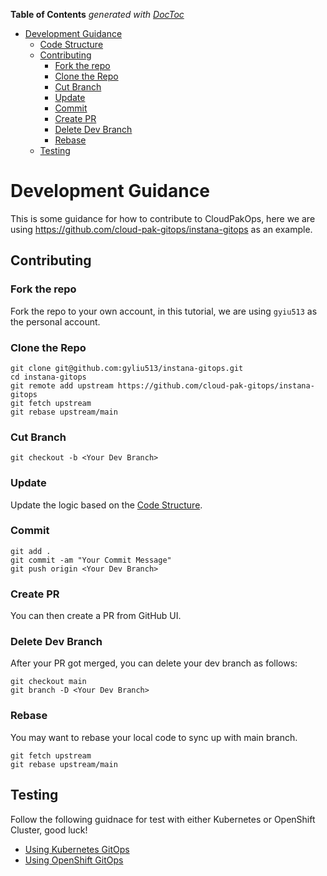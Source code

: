 <!-- START doctoc generated TOC please keep comment here to allow auto update -->
<!-- DON'T EDIT THIS SECTION, INSTEAD RE-RUN doctoc TO UPDATE -->
**Table of Contents**  *generated with [DocToc](https://github.com/thlorenz/doctoc)*

- [Development Guidance](#development-guidance)
  - [Code Structure](#code-structure)
  - [Contributing](#contributing)
    - [Fork the repo](#fork-the-repo)
    - [Clone the Repo](#clone-the-repo)
    - [Cut Branch](#cut-branch)
    - [Update](#update)
    - [Commit](#commit)
    - [Create PR](#create-pr)
    - [Delete Dev Branch](#delete-dev-branch)
    - [Rebase](#rebase)
  - [Testing](#testing)

<!-- END doctoc generated TOC please keep comment here to allow auto update -->

<!--
 Copyright 2021 guangyaliu
 
 Licensed under the Apache License, Version 2.0 (the "License");
 you may not use this file except in compliance with the License.
 You may obtain a copy of the License at
 
     http://www.apache.org/licenses/LICENSE-2.0
 
 Unless required by applicable law or agreed to in writing, software
 distributed under the License is distributed on an "AS IS" BASIS,
 WITHOUT WARRANTIES OR CONDITIONS OF ANY KIND, either express or implied.
 See the License for the specific language governing permissions and
 limitations under the License.
-->

# Development Guidance

This is some guidance for how to contribute to CloudPakOps, here we are using https://github.com/cloud-pak-gitops/instana-gitops as an example.

## Contributing

### Fork the repo

Fork the repo to your own account, in this tutorial, we are using `gyiu513` as the personal account.

### Clone the Repo 

```
git clone git@github.com:gyliu513/instana-gitops.git
cd instana-gitops
git remote add upstream https://github.com/cloud-pak-gitops/instana-gitops
git fetch upstream
git rebase upstream/main
```

### Cut Branch

```
git checkout -b <Your Dev Branch>
```

### Update

Update the logic based on the [Code Structure](#code-structure).

### Commit

```
git add .
git commit -am "Your Commit Message"
git push origin <Your Dev Branch>
```

### Create PR

You can then create a PR from GitHub UI.

### Delete Dev Branch

After your PR got merged, you can delete your dev branch as follows:

```
git checkout main
git branch -D <Your Dev Branch>
```

### Rebase

You may want to rebase your local code to sync up with main branch.

```
git fetch upstream
git rebase upstream/main
```

## Testing

Follow the following guidnace for test with either Kubernetes or OpenShift Cluster, good luck!

- [Using Kubernetes GitOps](./docs/install-instana-with-k8s-gitops.md)
- [Using OpenShift GitOps](./docs/install-instana-with-ocp-gitops.md)
